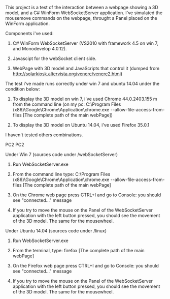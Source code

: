 This project is a test of the interaction between a webpage showing a 3D model, and a C# WinForm 
WebSocketServer application.
I've simulated the mousemove commands on the webpage, throught a Panel placed on the WinForm application.

Components i've used:

1) C# WinForm WebSocketServer (VS2010 with framework 4.5 on win 7, and Monodevelop 4.0.12).

2) Javascipt for the webSocket client side.

3) WebPage with 3D model and JavaScripts that control it (dumped from 
   http://solarkiosk.altervista.org/venere/venere2.html)

The test i've made runs correctly under win 7 and ubuntu 14.04 under the condition below:

1) To display the 3D model on win 7, i've used Chrome 44.0.2403.155 m from the command line
   (on my pc: C:\Program Files (x86)\Google\Chrome\Application\chrome.exe --allow-file-access-from-files [The complete path of the main webPage])
   
2) To display the 3D model on Ubuntu 14.04, i've used Firefox 35.0.1

I haven't tested others combinations.


PC2 PC2


Under Win 7 (sources code under /webSocketServer)

1) Run WebSocketServer.exe

2) From the command line type: C:\Program Files (x86)\Google\Chrome\Application\chrome.exe --allow-file-access-from-files [The complete path of the main webPage]

3) On the Chrome web page press CTRL+I and go to Console: you should see "connected..." message

4) If you try to move the mouse on the Panel of the WebSocketServer application with 
   the left button pressed, you should see the movement of the 3D model. The same for the mousewheel.
	 	 
Under Ubuntu 14.04 (sources code under /linux)

1) Run WebSocketServer.exe

2) From the terminal, type: firefox [The complete path of the main webPage]

3) On the Firefox web page press CTRL+I and go to Console: you should see "connected..." message

4) If you try to move the mouse on the Panel of the WebSocketServer application with 
   the left button pressed, you should see the movement of the 3D model. The same for the mousewheel.
   


